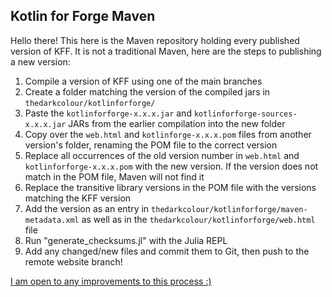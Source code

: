## Kotlin for Forge Maven
Hello there! This here is the Maven repository holding every published version of KFF.
It is not a traditional Maven, here are the steps to publishing a new version:

1. Compile a version of KFF using one of the main branches
2. Create a folder matching the version of the compiled jars in `thedarkcolour/kotlinforforge/`
3. Paste the `kotlinforforge-x.x.x.jar` and `kotlinforforge-sources-x.x.x.jar` JARs from the 
  earlier compilation into the new folder
4. Copy over the `web.html` and `kotlinforge-x.x.x.pom` files from another version's folder,
  renaming the POM file to the correct version
5. Replace all occurrences of the old version number in `web.html` and `kotlinforforge-x.x.x.pom`
  with the new version. If the version does not match in the POM file, Maven will not find it
6. Replace the transitive library versions in the POM file with the versions matching the KFF version
7. Add the version as an entry in `thedarkcolour/kotlinforforge/maven-metadata.xml` as well as
  in the `thedarkcolour/kotlinforforge/web.html` file
8. Run "generate_checksums.jl" with the Julia REPL
9. Add any changed/new files and commit them to Git, then push to the remote website branch!

[I am open to any improvements to this process :)](https://discord.com/invite/tmVmZtx)